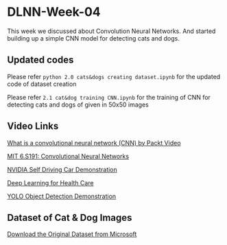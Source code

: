 # DLNN-Week-04
This week we discussed about Convolution Neural Networks. And started building up a simple CNN model for detecting cats and dogs.

## Updated codes

Please refer ```python 2.0 cats&dogs creating dataset.ipynb``` for the updated code of dataset creation

Please refer ```2.1 cat&dog training CNN.ipynb``` for the training of CNN for detecting cats and dogs of given in 50x50 images

## Video Links

[What is a convolutional neural network (CNN) by Packt Video](https://www.youtube.com/watch?v=K_BHmztRTpA&t=215s)

[MIT 6.S191: Convolutional Neural Networks](https://www.youtube.com/watch?v=H-HVZJ7kGI0&t=1802s)

[NVIDIA Self Driving Car Demonstration](https://www.youtube.com/watch?v=fmVWLr0X1Sk&t=1s)

[Deep Learning for Health Care](https://www.youtube.com/watch?v=vUhPwReGsnY&t=45s)

[YOLO Object Detection Demonstration](https://www.youtube.com/watch?v=VOC3huqHrss)



## Dataset of Cat & Dog Images

[Download the Original Dataset from Microsoft](https://www.microsoft.com/en-us/download/confirmation.aspx?id=54765)
